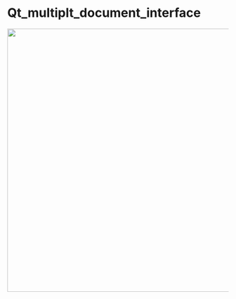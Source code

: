 # Qt_multiplt_document_interface


<img src="https://github.com/rongfengtong/Qt_multiplt_document_interface/assets/89334236/1f6eb587-1e31-4e72-a24d-130af4816adb" width="600px">  

